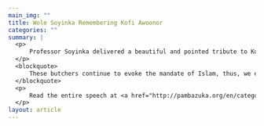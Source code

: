 ```yaml
---
main_img: ""
title: Wole Soyinka Remembering Kofi Awoonor
categories: ""
summary: |
  <p>
  	  Professor Soyinka delivered a beautiful and pointed tribute to Kofi Awoonor on September 27 at a gathering of Nigerian writers at the Freedom Park, Broad Street, Lagos:
  </p>
  <blockquote>
  	  These butchers continue to evoke the mandate of Islam, thus, we exhort our moslem brother and sister colleagues: Take back Islam. Take back that Islam which, even where it poses contradictions, declares itself one with the Culture of Learning, one that honours its followers as People of the Book, historic proponents of the virtues of intellect and its products. There is no religion without contradictions – it is the primacy of human dignity and solidarity that serves as arbiter. We call upon the fastidious warrior class of the intellect, steeped in a creative contempt and defiance of enemies of the humanistic pursuit...
  </blockquote>
  <p>
  	  Read the entire speech at <a href="http://pambazuka.org/en/category/obituary/89116" target="_blank">Pambazuka News</a>.
  </p>
layout: article
---
```



